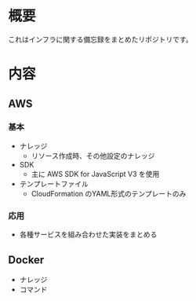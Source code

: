 # 概要
これはインフラに関する備忘録をまとめたリポジトリです。  

# 内容
## AWS
### 基本
- ナレッジ
  - リソース作成時、その他設定のナレッジ
- SDK
  - 主に AWS SDK for JavaScript V3 を使用
- テンプレートファイル
  - CloudFormation のYAML形式のテンプレートのみ
### 応用
- 各種サービスを組み合わせた実装をまとめる

## Docker
- ナレッジ
- コマンド
